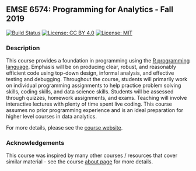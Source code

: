 ## EMSE 6574: Programming for Analytics - Fall 2019

[![Build Status](https://travis-ci.org/emse6574-gwu/2019-Fall.svg?branch=master)](https://travis-ci.org/emse6574-gwu/2019-Fall)
[![License: CC BY 4.0](https://img.shields.io/badge/License-CC%20BY%204.0-lightgrey.svg)](https://creativecommons.org/licenses/by/4.0/)
[![License: MIT](https://img.shields.io/badge/License-MIT-yellow.svg)](https://opensource.org/licenses/MIT)

### Description

This course provides a foundation in programming using the [R programming language](https://www.r-project.org/). Emphasis will be on producing clear, robust, and reasonably efficient code using top-down design, informal analysis, and effective testing and debugging. Throughout the course, students will primarily work on individual programming assignments to help practice problem solving skills, coding skills, and data science skills. Students will be assessed through quizzes, homework assignments, and exams. Teaching will involve interactive lectures with plenty of time spent live coding. This course assumes no prior programming experience and is an ideal preparation for higher level courses in data analytics.


For more details, please see the [course website](https://emse6574-gwu.github.io/2019-Fall).

### Acknowledgements

This course was inspired by many other courses / resources that cover similar material - see the course [about page](https://emse6574-gwu.github.io/2019-Fall/about.html) for more details.






